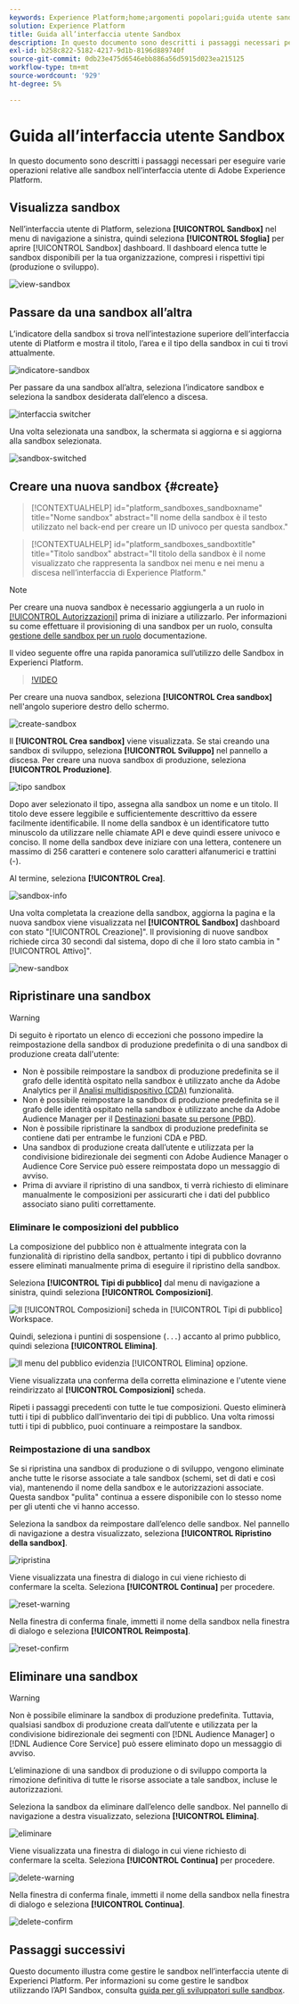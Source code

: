 ```yaml
---
keywords: Experience Platform;home;argomenti popolari;guida utente sandbox;guida sandbox
solution: Experience Platform
title: Guida all’interfaccia utente Sandbox
description: In questo documento sono descritti i passaggi necessari per eseguire varie operazioni relative alle sandbox nell’interfaccia utente di Adobe Experience Platform.
exl-id: b258c822-5182-4217-9d1b-8196d889740f
source-git-commit: 0db23e475d6546ebb886a56d5915d023ea215125
workflow-type: tm+mt
source-wordcount: '929'
ht-degree: 5%

---
```


# Guida all’interfaccia utente Sandbox

In questo documento sono descritti i passaggi necessari per eseguire varie operazioni relative alle sandbox nell’interfaccia utente di Adobe Experience Platform.

## Visualizza sandbox

Nell’interfaccia utente di Platform, seleziona **[!UICONTROL Sandbox]** nel menu di navigazione a sinistra, quindi seleziona **[!UICONTROL Sfoglia]** per aprire [!UICONTROL Sandbox] dashboard. Il dashboard elenca tutte le sandbox disponibili per la tua organizzazione, compresi i rispettivi tipi (produzione o sviluppo).

![view-sandbox](../images/ui/view-sandboxes.png)

## Passare da una sandbox all’altra

L’indicatore della sandbox si trova nell’intestazione superiore dell’interfaccia utente di Platform e mostra il titolo, l’area e il tipo della sandbox in cui ti trovi attualmente.

![indicatore-sandbox](../images/ui/sandbox-indicator.png)

Per passare da una sandbox all’altra, seleziona l’indicatore sandbox e seleziona la sandbox desiderata dall’elenco a discesa.

![interfaccia switcher](../images/ui/switcher-interface.png)

Una volta selezionata una sandbox, la schermata si aggiorna e si aggiorna alla sandbox selezionata.

![sandbox-switched](../images/ui/sandbox-switched.png)

## Creare una nuova sandbox {#create}

>[!CONTEXTUALHELP]
>id="platform_sandboxes_sandboxname"
>title="Nome sandbox"
>abstract="Il nome della sandbox è il testo utilizzato nel back-end per creare un ID univoco per questa sandbox."

>[!CONTEXTUALHELP]
>id="platform_sandboxes_sandboxtitle"
>title="Titolo sandbox"
>abstract="Il titolo della sandbox è il nome visualizzato che rappresenta la sandbox nei menu e nei menu a discesa nell’interfaccia di Experience Platform."

>[!NOTE]
>
>Per creare una nuova sandbox è necessario aggiungerla a un ruolo in [[!UICONTROL Autorizzazioni]](../../access-control/abac/ui/permissions.md) prima di iniziare a utilizzarlo. Per informazioni su come effettuare il provisioning di una sandbox per un ruolo, consulta [gestione delle sandbox per un ruolo](../../access-control/abac/ui/permissions.md#managing-sandboxes-for-role) documentazione.

Il video seguente offre una rapida panoramica sull’utilizzo delle Sandbox in Experienci Platform.

>[!VIDEO](https://video.tv.adobe.com/v/29838/?quality=12&learn=on)

Per creare una nuova sandbox, seleziona **[!UICONTROL Crea sandbox]** nell&#39;angolo superiore destro dello schermo.

![create-sandbox](../images/ui/create-sandbox.png)

Il **[!UICONTROL Crea sandbox]** viene visualizzata. Se stai creando una sandbox di sviluppo, seleziona **[!UICONTROL Sviluppo]** nel pannello a discesa. Per creare una nuova sandbox di produzione, seleziona **[!UICONTROL Produzione]**.

![tipo sandbox](../images/ui/sandbox-type.png)

Dopo aver selezionato il tipo, assegna alla sandbox un nome e un titolo. Il titolo deve essere leggibile e sufficientemente descrittivo da essere facilmente identificabile. Il nome della sandbox è un identificatore tutto minuscolo da utilizzare nelle chiamate API e deve quindi essere univoco e conciso. Il nome della sandbox deve iniziare con una lettera, contenere un massimo di 256 caratteri e contenere solo caratteri alfanumerici e trattini (-).

Al termine, seleziona **[!UICONTROL Crea]**.

![sandbox-info](../images/ui/sandbox-info.png)

Una volta completata la creazione della sandbox, aggiorna la pagina e la nuova sandbox viene visualizzata nel **[!UICONTROL Sandbox]** dashboard con stato &quot;[!UICONTROL Creazione]&quot;. Il provisioning di nuove sandbox richiede circa 30 secondi dal sistema, dopo di che il loro stato cambia in &quot;[!UICONTROL Attivo]&quot;.

![new-sandbox](../images/ui/new-sandbox.png)

## Ripristinare una sandbox

>[!WARNING]
>
>Di seguito è riportato un elenco di eccezioni che possono impedire la reimpostazione della sandbox di produzione predefinita o di una sandbox di produzione creata dall&#39;utente:
>* Non è possibile reimpostare la sandbox di produzione predefinita se il grafo delle identità ospitato nella sandbox è utilizzato anche da Adobe Analytics per il [Analisi multidispositivo (CDA)](https://experienceleague.adobe.com/docs/analytics/components/cda/overview.html?lang=it) funzionalità.
>* Non è possibile reimpostare la sandbox di produzione predefinita se il grafo delle identità ospitato nella sandbox è utilizzato anche da Adobe Audience Manager per il [Destinazioni basate su persone (PBD)](https://experienceleague.adobe.com/docs/audience-manager/user-guide/features/destinations/people-based/people-based-destinations-overview.html?lang=it).
>* Non è possibile ripristinare la sandbox di produzione predefinita se contiene dati per entrambe le funzioni CDA e PBD.
>* Una sandbox di produzione creata dall’utente e utilizzata per la condivisione bidirezionale dei segmenti con Adobe Audience Manager o Audience Core Service può essere reimpostata dopo un messaggio di avviso.
>* Prima di avviare il ripristino di una sandbox, ti verrà richiesto di eliminare manualmente le composizioni per assicurarti che i dati del pubblico associato siano puliti correttamente.

### Eliminare le composizioni del pubblico

La composizione del pubblico non è attualmente integrata con la funzionalità di ripristino della sandbox, pertanto i tipi di pubblico dovranno essere eliminati manualmente prima di eseguire il ripristino della sandbox.

Seleziona **[!UICONTROL Tipi di pubblico]** dal menu di navigazione a sinistra, quindi seleziona **[!UICONTROL Composizioni]**.

![Il [!UICONTROL Composizioni] scheda in [!UICONTROL Tipi di pubblico] Workspace.](../images/ui/audiences.png)

Quindi, seleziona i puntini di sospensione (`...`) accanto al primo pubblico, quindi seleziona **[!UICONTROL Elimina]**.

![Il menu del pubblico evidenzia [!UICONTROL Elimina] opzione.](../images/ui/delete-composition.png)

Viene visualizzata una conferma della corretta eliminazione e l&#39;utente viene reindirizzato al **[!UICONTROL Composizioni]** scheda.

Ripeti i passaggi precedenti con tutte le tue composizioni. Questo eliminerà tutti i tipi di pubblico dall’inventario dei tipi di pubblico. Una volta rimossi tutti i tipi di pubblico, puoi continuare a reimpostare la sandbox.

### Reimpostazione di una sandbox

Se si ripristina una sandbox di produzione o di sviluppo, vengono eliminate anche tutte le risorse associate a tale sandbox (schemi, set di dati e così via), mantenendo il nome della sandbox e le autorizzazioni associate. Questa sandbox &quot;pulita&quot; continua a essere disponibile con lo stesso nome per gli utenti che vi hanno accesso.

Seleziona la sandbox da reimpostare dall’elenco delle sandbox. Nel pannello di navigazione a destra visualizzato, seleziona **[!UICONTROL Ripristino della sandbox]**.

![ripristina](../images/ui/reset.png)

Viene visualizzata una finestra di dialogo in cui viene richiesto di confermare la scelta. Seleziona **[!UICONTROL Continua]** per procedere.

![reset-warning](../images/ui/reset-warning.png)

Nella finestra di conferma finale, immetti il nome della sandbox nella finestra di dialogo e seleziona **[!UICONTROL Reimposta]**.

![reset-confirm](../images/ui/reset-confirm.png)

## Eliminare una sandbox

>[!WARNING]
>
>Non è possibile eliminare la sandbox di produzione predefinita. Tuttavia, qualsiasi sandbox di produzione creata dall’utente e utilizzata per la condivisione bidirezionale dei segmenti con [!DNL Audience Manager] o [!DNL Audience Core Service] può essere eliminato dopo un messaggio di avviso.

L’eliminazione di una sandbox di produzione o di sviluppo comporta la rimozione definitiva di tutte le risorse associate a tale sandbox, incluse le autorizzazioni.

Seleziona la sandbox da eliminare dall’elenco delle sandbox. Nel pannello di navigazione a destra visualizzato, seleziona **[!UICONTROL Elimina]**.

![eliminare](../images/ui/delete.png)

Viene visualizzata una finestra di dialogo in cui viene richiesto di confermare la scelta. Seleziona **[!UICONTROL Continua]** per procedere.

![delete-warning](../images/ui/delete-warning.png)

Nella finestra di conferma finale, immetti il nome della sandbox nella finestra di dialogo e seleziona  **[!UICONTROL Continua]**.

![delete-confirm](../images/ui/delete-confirm.png)

## Passaggi successivi

Questo documento illustra come gestire le sandbox nell’interfaccia utente di Experienci Platform. Per informazioni su come gestire le sandbox utilizzando l’API Sandbox, consulta [guida per gli sviluppatori sulle sandbox](../api/getting-started.md).
